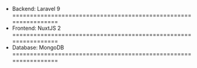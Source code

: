 * Backend: Laravel 9
================================================================
* Frontend: NuxtJS 2
================================================================
* Database: MongoDB
================================================================